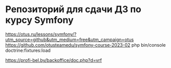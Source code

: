 # Репозиторий для сдачи ДЗ по курсу Symfony

https://otus.ru/lessons/symfony/?utm_source=github&utm_medium=free&utm_campaign=otus
https://github.com/otusteamedu/symfony-course-2023-02
php bin/console doctrine:fixtures:load

https://profi-bel.by/backoffice/doc.php?d=vrf

